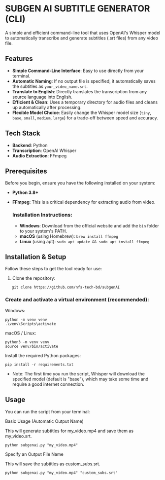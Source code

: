 # SUBGEN AI SUBTITLE GENERATOR (CLI)

A simple and efficient command-line tool that uses OpenAI's Whisper model to automatically transcribe and generate subtitles (.srt files) from any video file.

## Features

- **Simple Command-Line Interface**: Easy to use directly from your terminal.
- **Automatic Naming**: If no output file is specified, it automatically saves the subtitles as `your_video_name.srt`.
- **Translate to English**: Directly translates the transcription from any source language into English.
- **Efficient & Clean**: Uses a temporary directory for audio files and cleans up automatically after processing.
- **Flexible Model Choice**: Easily change the Whisper model size (`tiny`, `base`, `small`, `medium`, `large`) for a trade-off between speed and accuracy.

## Tech Stack

- **Backend**: Python
- **Transcription**: OpenAI Whisper
- **Audio Extraction**: FFmpeg

## Prerequisites

Before you begin, ensure you have the following installed on your system:

- **Python 3.8+**
- **FFmpeg**: This is a critical dependency for extracting audio from video.

  ### Installation Instructions:

  - **Windows**: Download from the official website and add the `bin` folder to your system's PATH.
  - **macOS** (using Homebrew): `brew install ffmpeg`
  - **Linux** (using apt): `sudo apt update && sudo apt install ffmpeg`

## Installation & Setup

Follow these steps to get the tool ready for use:

1. Clone the repository:
```
   git clone https://github.com/nfs-tech-bd/subgenAI
```

### Create and activate a virtual environment (recommended):

Windows:
```
python -m venv venv
.\venv\Scripts\activate
  ```

macOS / Linux:
  ```
python3 -m venv venv
source venv/bin/activate
  ```

Install the required Python packages:
  ```
pip install -r requirements.txt
  ```

  - Note: The first time you run the script, Whisper will download the specified model (default is "base"), which may take some time and require a good internet connection.

## Usage

You can run the script from your terminal:

Basic Usage (Automatic Output Name)

This will generate subtitles for my_video.mp4 and save them as my_video.srt.
```
python subgenai.py "my_video.mp4"
```
Specify an Output File Name

This will save the subtitles as custom_subs.srt.
```
python subgenai.py "my_video.mp4" "custom_subs.srt"
```
